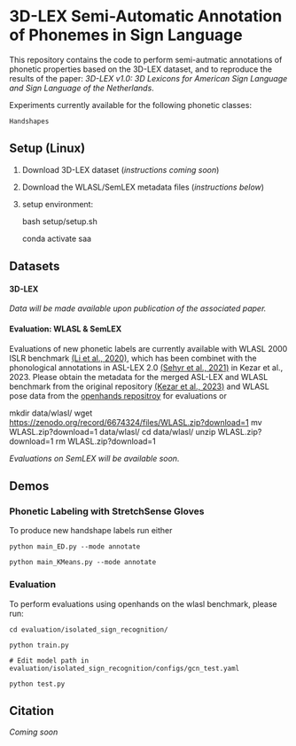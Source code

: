 # 3D-LEX Semi-Automatic Annotation of Phonemes in Sign Language

This repository contains the code to perform semi-autmatic annotations of phonetic properties based on the 3D-LEX dataset, and to reproduce the results of the paper: _3D-LEX v1.0: 3D Lexicons for American Sign Language and Sign Language of the Netherlands_.

Experiments currently available for the following phonetic classes:

    Handshapes

## Setup (Linux)

1. Download 3D-LEX dataset (_instructions coming soon_)
2. Download the WLASL/SemLEX metadata files (_instructions below_)
3. setup environment: 

    bash setup/setup.sh

    conda activate saa



## Datasets
#### 3D-LEX
_Data will be made available upon publication of the associated paper._


#### Evaluation: WLASL & SemLEX
Evaluations of new phonetic labels are currently available with WLASL 2000 ISLR benchmark [(Li et al., 2020)](https://arxiv.org/abs/1910.11006), which has been combinet with the phonological annotations in ASL-LEX 2.0 [(Sehyr et al., 2021)](https://academic.oup.com/jdsde/article/26/2/263/6142509) in Kezar et al., 2023. Please obtain the metadata for the merged ASL-LEX and WLASL benchmark from the original repository [(Kezar et al., 2023)](https://github.com/leekezar/Modeling-ASL-Phonology/tree/main/training_data) and WLASL pose data from the [openhands repositroy](https://openhands.ai4bharat.org/en/latest/instructions/datasets.html) for evaluations or 


mkdir data/wlasl/
wget https://zenodo.org/record/6674324/files/WLASL.zip?download=1
mv WLASL.zip?download=1 data/wlasl/
cd data/wlasl/
unzip WLASL.zip?download=1
rm WLASL.zip?download=1

_Evaluations on SemLEX will be available soon._

## Demos
### Phonetic Labeling with StretchSense Gloves
To produce new handshape labels run either

    python main_ED.py --mode annotate

    python main_KMeans.py --mode annotate


### Evaluation
To perform evaluations using openhands on the wlasl benchmark, please run:

    cd evaluation/isolated_sign_recognition/
    
    python train.py

    # Edit model path in evaluation/isolated_sign_recognition/configs/gcn_test.yaml
    
    python test.py



## Citation
_Coming soon_